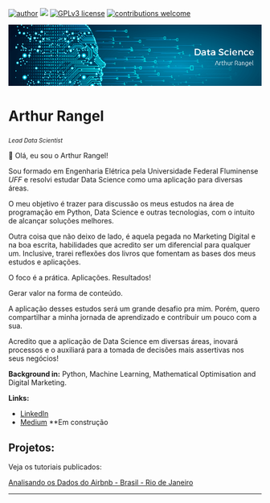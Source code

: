 [![author](https://img.shields.io/badge/author-arthurcfrangel-red.svg)](https://www.linkedin.com/in/arthurcfrangel) [![](https://img.shields.io/badge/python-3.9+-yellow.svg)](https://www.python.org/downloads/release/python-365/) [![GPLv3 license](https://img.shields.io/badge/License-GPLv3-blue.svg)](http://perso.crans.org/besson/LICENSE.html) [![contributions welcome](https://img.shields.io/badge/contributions-welcome-brightgreen.svg?style=flat)](https://github.com/arthurcfrangel/Data-Science/issues)

<p align="center">
  <img src="banner1.png" >
</p>

# Arthur Rangel
<sub>*Lead Data Scientist*</sub>

👋 Olá, eu sou o Arthur Rangel!

Sou formado em Engenharia Elétrica pela Universidade Federal Fluminense *UFF* e resolvi estudar Data Science como uma aplicação para diversas áreas.  

O meu objetivo é trazer para discussão os meus estudos na área de programação em Python, Data Science e outras tecnologias, com o intuito de alcançar soluções melhores. 

Outra coisa que não deixo de lado, é aquela pegada no Marketing Digital e na boa escrita, habilidades que acredito ser um diferencial para qualquer um. Inclusive, trarei reflexões dos livros que fomentam as bases dos meus estudos e aplicações. 

O foco é a prática. Aplicações. Resultados! 

Gerar valor na forma de conteúdo.

A aplicação desses estudos será um grande desafio pra mim. Porém, quero compartilhar a minha jornada de aprendizado e contribuir um pouco com a sua. 

Acredito que a aplicação de Data Science em diversas áreas, inovará processos e o auxiliará para a tomada de decisões mais assertivas nos seus negócios!

**Background in:** Python, Machine Learning, Mathematical Optimisation and Digital Marketing.

**Links:**
* [LinkedIn](https://www.linkedin.com/in/arthurcfrangel/)
* [Medium](https://medium.com/@arthurcf.rangel) **Em construção


## Projetos:
Veja os tutoriais publicados:

[Analisando os Dados do Airbnb - Brasil - Rio de Janeiro](https://bit.ly/3zlBhpp)

---




